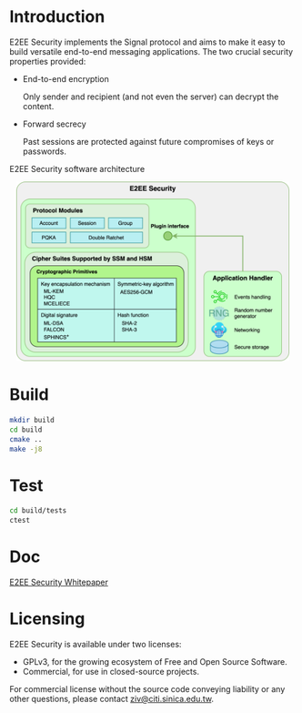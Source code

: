 # Introduction

E2EE Security implements the Signal protocol and aims to make it easy to build versatile end-to-end messaging applications. The two crucial security properties provided:

- End-to-end encryption

  Only sender and recipient (and not even the server) can decrypt the content.

- Forward secrecy

  Past sessions are protected against future compromises of keys or passwords.

E2EE Security software architecture

<p align="center">
  <img src="https://raw.githubusercontent.com/e2eelab/e2ee-security-whitepaper/28292b0fa0ccf19cff3def20901407dfe55ac661/img/e2ee_security_architecture.svg" width="480" />
</p>

# Build

```bash
mkdir build
cd build
cmake ..
make -j8
```

# Test

```bash
cd build/tests
ctest
```

# Doc

[E2EE Security Whitepaper](https://www.e2eelab.org/docs/e2ee-security-whitepaper.git)

# Licensing

E2EE Security is available under two licenses:

- GPLv3, for the growing ecosystem of Free and Open Source Software.
- Commercial, for use in closed-source projects.

For commercial license without the source code conveying liability or any other questions,
please contact <ziv@citi.sinica.edu.tw>.
